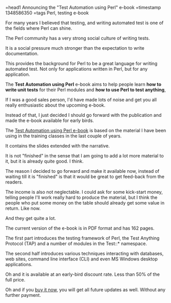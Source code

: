 =head1 Announcing the "Test Automation using Perl" e-book
=timestamp 1348586350
=tags Perl, testing e-book



For many years I believed that testing, and writing automated test
is one of the fields where Perl can shine.

The Perl community has a very strong social culture of writing tests.

It is a social pressure much stronger than the expectation to write documentation.

This provides the background for Perl to be a great language for writing
automated test. Not only for applications written in Perl, but for any application.

The <b>Test Automation using Perl</b> e-book aims to help people learn
<b>how to write unit tests</b> for their Perl modules and <b>how to use Perl to test anything</b>,



If I was a good sales person, I'd have made lots of noise and get
you all really enthusiastic about the upcoming e-book.

Instead of that, I just decided I should go forward with the
publication and made the e-book available for early birds.

The <a href="http://perlmaven.com/test-automation-using-perl-e-book">Test Automation using Perl e-book</a>
is based on the material I have been using in the training classes in the last couple of years.

It contains the slides extended with the narrative.

It is not "finished" in the sense that I am going to add a lot more
material to it, but it is already quite good. I think.

The reason I decided to go forward and make it available now,
instead of waiting till it is "finished" is that it would be
great to get feed-back from the readers.

The income is also not neglectable. I could ask for some kick-start
money, telling people I'll work really hard to produce the material,
but I think the people who put some money on the table should
already get some value in return. Like now.

And they get quite a lot.

The current version of the e-book is in PDF format and has 162 pages.

The first part introduces the testing framework of Perl,
the Test Anything Protocol (TAP) and a number of modules
in the Test::* namespace.

The second half introduces various techniques interacting
with databases, web sites, command line interface (CLI)
and even MS Windows desktop applications.

Oh and it is available at an early-bird discount rate.
Less than 50% of the full price.

Oh and if you
<a href="http://perlmaven.com/test-automation-using-perl-e-book">buy it now</a>,
you will get all future updates as well. Without any further payment.

<!-- perl5maven.com links replaced by perlmaven.com links -->


